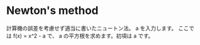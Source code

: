 Newton's method
===============

計算機の誤差を考慮せず適当に書いたニュートン法。
a を入力します。
ここでは f(x) = x^2 - a で、 a の平方根を求めます。初項は a です。
